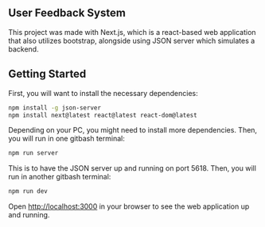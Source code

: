 ## User Feedback System

This project was made with Next.js, which is a react-based web application that also utilizes bootstrap, alongside using JSON server which simulates a backend.

## Getting Started

First, you will want to install the necessary dependencies:

```bash
npm install -g json-server
npm install next@latest react@latest react-dom@latest
```
Depending on your PC, you might need to install more dependencies. Then, you will run in one gitbash terminal:
```bash
npm run server
```
This is to have the JSON server up and running on port 5618.
Then, you will run in another gitbash terminal:
```bash
npm run dev
```
Open [http://localhost:3000](http://localhost:3000) in your browser to see the web application up and running.
